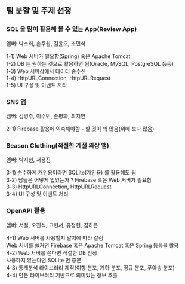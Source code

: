 ## 팀 분할 및 주제 선정  
  
### SQL 을 많이 활용해 볼 수 있는 App(Review App)  

멤버: 박소희, 손주원, 김윤오, 조민식  
  
1-1) Web 서버가 필요함(Spring) 혹은 Apache Tomcat  
1-2) DB 는 원하는 것으로 활용하면 됨(Oracle, MySQL, PostgreSQL 등등)  
1-3) Web 서버상에서 데이터 송수신  
1-4) HttpURLConnection, HttpURLRequest  
1-5) UI 구성 및 이벤트 처리  
  
### SNS 앱  

멤버: 김명주, 이수민, 손평화, 최지연  
  
2-1) Firebase 활용에 익숙해야함 - 할 것이 꽤 많음(위에 보다 많음)  
  
### Season Clothing(적절한 계절 의상 앱)  
  
멤버: 박지현, 서용진  
  
3-1) 순수하게 개인용이라면 SQLite(개인용) 를 활용해도 됨  
3-2) 남들은 어떻게 입었는가 ? Firebase 혹은 Web 서버가 필요함  
3-3) HttpURLConnection, HttpURLRequest  
3-4) UI 구성 및 이벤트 처리  
  
### OpenAPI 활용  

멤버: 서철, 오진석, 고현서, 유정현, 김하은  
  
4-1) Web 서버를 사용할지 말지에 따라 갈림  
     Web 서버를 쓸거면 Firebase 혹은 Apache Tomcat 혹은 Spring 등등을 활용  
4-2) Web 서버를 쓴다면 적절한 DB 선정  
     사용하지 않는다면 SQLite 면 충분  
4-3) 통계분석 라이브러리 제작(이항 분포, 기하 분포, 정규 분포, 푸아송 분포)  
4-4) 만든 라이브러리 기반으로 의미있는 정보 추출   
